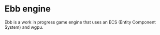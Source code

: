 # Ebb engine

Ebb is a work in progress game engine that uses an ECS (Entity Component System) and wgpu.

